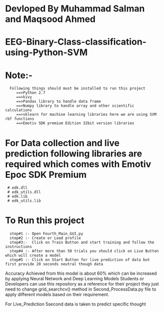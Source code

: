 
# Devloped By Muhammad Salman and Maqsood Ahmed
#
# EEG-Binary-Class-classification-using-Python-SVM

# Note:-
      Following things should must be installed to run this project
         ==>Python 2.7 
         ==>kivy
         ==>Pandas library to handle data frame
         ==>Numpy library to handle array and other scientific calculations
         ==>sklearn for machine learning libraries here we are using SVM rbf functions
         ==>Emotiv SDK premium Edition 32bit version libraries 

# For Data collection and live prediction following libraries are required which comes with Emotiv Epoc SDK Premium
     # edk.dll
     # edk_utils.dll
     # edk.lib
     # edk_utils.lib
    
# To Run this project
      step#1 :- Open Fourth_Main_GUI.py
      step#2 :- Create or Load profile
      step#3:-  Click on Train Button and start training and follow the instructions
      step#4 :- After more than 50 trials you should click on Live Button which will create a model
      step#5 :- Click on Start Button for live prediction of data but first provide 20 seconds neutral though data

Accuracy Achieved from this model is about 60% which can be increased by applying Neural Network and Deep Learning Models
Students or Developers can use this repository as a reference for their project they just need to change grid_searchcv() method in Second_ProcessData.py file to apply different models based on their requirement.

For Live_Prediction 5second data is taken to predict specific thought
